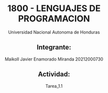 <div align="center">

  # 1800 - LENGUAJES DE PROGRAMACION
  Universidad Nacional Autonoma de Honduras
  
  ## Integrante: 

  Maikoll Javier Enamorado Miranda 20212000730

  ## Actividad:

  Tarea_1.1

</div>
